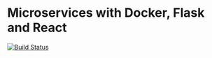 # Microservices with Docker, Flask and React
[![Build Status](https://travis-ci.com/ndclt/testdriven-app-tuto.svg?branch=master)](https://travis-ci.com/ndclt/testdriven-app-tuto)